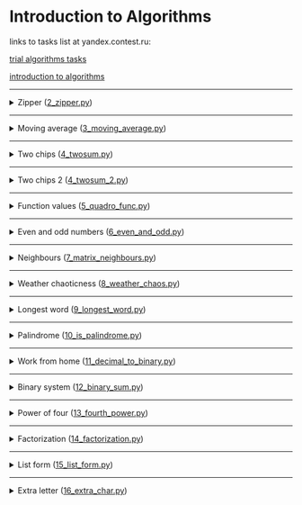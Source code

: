 # Introduction to Algorithms
links to tasks list at yandex.contest.ru:

[trial algorithms tasks](https://contest.yandex.ru/contest/26365/problems/)

[introduction to algorithms](https://contest.yandex.ru/contest/23389/problems/)

_________________________________________________

<details>
<summary>
Zipper (<a href="2_zipper.py">2_zipper.py</a>) 
</summary>
Algorithm to zip two arrays into one, in which the numbers from the input arrays alternate.

Input example:
|Input|Description|
|:-|:-|
|`3`|n - length of each array|
|`1 2 3`|first array|
|`4 5 6`|second array|
|`1 4 2 5 3 6`|output|

</details>

_________________________________________________

<details>
<summary>
Moving average (<a href="3_moving_average.py">3_moving_average.py</a>) 
</summary>
Moving average is a function whose values at each point of definition are equal to some average value of the original function for the previous period

Input example:
|Input|Description|
|:-|:-|
|`7`|n - length array|
|`1 2 3 4 5 6 7`|input array|
|`4`|smoothing window|
|`2.5 3.5 4.5 5.5`|output|

</details>

_________________________________________________

<details>
<summary>
Two chips (<a href="4_twosum.py">4_twosum.py</a>) 
</summary>
Choose two chips, the sum of points on which is equal to a given number. If there are no such pairs, then output "None".

Input example:
|Input|Description|
|:-|:-|
|`6`|n - length array|
|`-1 -1 -9 -7 3 -6`|input array|
|`2`|given number|
|`-1 3`|output|

</details>

_________________________________________________

<details>
<summary>
Two chips 2 (<a href="4_twosum_2.py">4_twosum_2.py</a>) 
</summary>
Choose two chips, the sum of points on which is equal to a given number. If there are no such pairs, then output "None".

Input example:
|Input|Description|
|:-|:-|
|`8`|n - length array|
|`-3 1 1 2 6 6 8 10`|input array|
|`100`|given number|
|`None`|output|

</details>

_________________________________________________

<details>
<summary>
Function values (<a href="5_quadro_func.py">5_quadro_func.py</a>) 
</summary>
Function y = ax^2 + bx + c. Write a program that will use the coefficients a, b, c and the number x to display the value of the function at the point x.

Input example:
|Input|Description|
|:-|:-|
|`-8 -5 -2 7`|a, x, b, c respectively|
|`-183`|output|

</details>

_________________________________________________

<details>
<summary>
Even and odd numbers (<a href="6_even_and_odd.py">6_even_and_odd.py</a>) 
</summary>
Write a program that determines if all three numbers have the same parity.

Input example:
|Input|Description|
|:-|:-|
|`1 2 -3`|input numbers|
|`FAIL`|output|
|||
|`7 11 7`|input numbers|
|`WIN`|output|

</details>

_________________________________________________

<details>
<summary>
Neighbours (<a href="7_matrix_neighbours.py">7_matrix_neighbours.py</a>) 
</summary>
Given a matrix. You need to write a function that for an element returns all of its neighbors.

Input example:
|Input|Description|
|:-|:-|
|`4`|number of matrix rows|
|`3`|number of matrix columns|
|`1 2 3`|input numbers|
|`0 2 6`|input numbers|
|`7 4 1`|input numbers|
|`2 7 0`|input numbers|
|`3`|row number for a given element|
|`0`|column number for a given element|
|`7 7`|output|

</details>

_________________________________________________

<details>
<summary>
Weather chaoticness (<a href="8_weather_chaos.py">8_weather_chaos.py</a>) 
</summary>
The chaoticness of the weather over several days means the number of days in which the temperature is strictly greater than the day before (if any) and the day after (if any). For example, if over 5 days the elevated air temperature varies [1, 2, 5, 4, 8] degrees, then the chaoticness for this period is 2: the described conditions were fulfilled on the 3rd and 5th days.

Input example:
|Input|Description|
|:-|:-|
|`7`|number of measurements|
|`-1 -10 -8 0 2 0 5`|measured numbers|
|`3`|output|

</details>

_________________________________________________

<details>
<summary>
Longest word (<a href="9_longest_word.py">9_longest_word.py</a>) 
</summary>
Find the longest word in a given string. If there are several suitable words, print the one that occurs first.

Input example:
|Input|Description|
|:-|:-|
|`19`|lenght of a string|
|`i love segment tree`|a string|
|`segment`|output|
|`7`|output|

</details>

_________________________________________________

<details>
<summary>
Palindrome (<a href="10_is_palindrome.py">10_is_palindrome.py</a>) 
</summary>
Print "True" if the phrase is a palindrome, and "False" if it is not.

Input example:
|Input|Description|
|:-|:-|
|`A man, a plan, a canal: Panama`|input string|
|`True`|output|
|||
|`zo`|input string|
|`False`|output|

</details>

_________________________________________________

<details>
<summary>
Work from home (<a href="11_decimal_to_binary.py">11_decimal_to_binary.py</a>) 
</summary>
Write a function that converts an integer from decimal to binary without using the language's built-in means of converting numbers to binary representation.

Input example:
|Input|Description|
|:-|:-|
|`5`|input number|
|`101`|output|
|||
|`14`|input number|
|`1110`|output|

</details>

_________________________________________________

<details>
<summary>
Binary system (<a href="12_binary_sum.py">12_binary_sum.py</a>) 
</summary>
Write a function that returns the sum of two numbers in binary without using the language's built-in methods.

Input example:
|Input|Description|
|:-|:-|
|`1010`|first input number|
|`1011`|second input number|
|`10101`|output|
|||
|`1`|first input number|
|`1`|second input number|
|`10`|output|

</details>

_________________________________________________

<details>
<summary>
Power of four (<a href="13_fourth_power.py">13_fourth_power.py</a>) 
</summary>
Write a program that determines whether a positive integer is a power of four.

Input example:
|Input|Description|
|:-|:-|
|`15`|input number|
|`False`|output|
|||
|`16`| input number|
|`True`|output|

</details>

_________________________________________________

<details>
<summary>
Factorization (<a href="14_factorization.py">14_factorization.py</a>) 
</summary>
Factoring a number into prime factors is called factoring a number.
Write a program that factorizes the given number.

Input example:
|Input|Description|
|:-|:-|
|`8`|input number|
|`2 2 2`|output|
|||
|`13`| input number|
|`13`|output|
|||
|`100`| input number|
|`2 2 5 5`|output|

</details>

_________________________________________________

<details>
<summary>
List form (<a href="15_list_form.py">15_list_form.py</a>) 
</summary>
For a non-negative integer X, the list form is an array of its digits from left to right. For example, for 1231 the list form would be [1,2,3,1]. The input is the number of digits of the number X, the list form of the non-negative number X and the non-negative number K.
We need to return the list form of the number X + K.

Input example:
|Input|Description|
|:-|:-|
|`4`|lenght of list form|
|`1 2 0 0`|list form of X number|
|`34`|K number|
|`1 2 3 4`|output|
|||
|`2`|lenght of list form|
|`9 5`|list form of X number|
|`17`|K number|
|`1 1 2`|output|

</details>

_________________________________________________

<details>
<summary>
Extra letter (<a href="16_extra_char.py">16_extra_char.py</a>) 
</summary>
There are 2 strings s and t, consisting only of lowercase letters. The string t is obtained by mixing the letters of the string s and adding 1 letter at a random position. You need to find the added letter.

Input example:
|Input|Description|
|:-|:-|
|`abcd`|string s|
|`abcde`|string t|
|`e`|output|
|||
|`xtkpx`|string s|
|`xkctpx`|string t|
|`c`|output|

</details>
